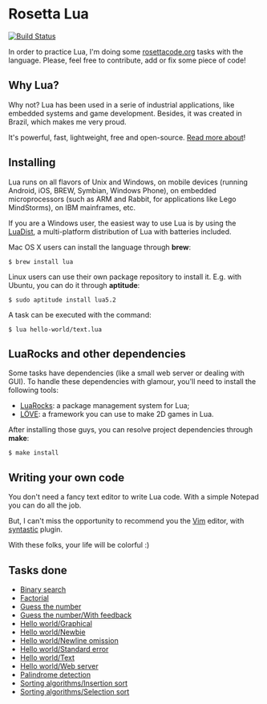 Rosetta Lua
===========
[![Build Status](https://travis-ci.org/kplaube/rosetta-lua.svg?branch=master)](https://travis-ci.org/kplaube/rosetta-lua)

In order to practice Lua, I'm doing some [rosettacode.org](http://rosettacode.org/) tasks with the language.
Please, feel free to contribute, add or fix some piece of code!

Why Lua?
-----------

Why not? Lua has been used in a serie of industrial applications, like embedded systems and game development. Besides, it was created in Brazil, which makes me very proud.

It's powerful, fast, lightweight, free and open-source. [Read more about](http://www.lua.org/about.html)!

Installing
-----------

Lua runs on all flavors of Unix and Windows, on mobile devices (running Android, iOS, BREW, Symbian, Windows Phone), on embedded microprocessors (such as ARM and Rabbit, for applications like Lego MindStorms), on IBM mainframes, etc.

If you are a Windows user, the easiest way to use Lua is by using the [LuaDist](http://luadist.org/), a multi-platform distribution of Lua with batteries included.

Mac OS X users can install the language through **brew**:

``$ brew install lua``

Linux users can use their own package repository to install it. E.g. with Ubuntu, you can do it through **aptitude**:

``$ sudo aptitude install lua5.2``

A task can be executed with the command:

``$ lua hello-world/text.lua``

LuaRocks and other dependencies
----------------------------------------

Some tasks have dependencies (like a small web server or dealing with GUI). To handle these dependencies with glamour, you'll need to install the following tools:

* [LuaRocks](http://www.luarocks.org/): a package management system for Lua;
* [LÖVE](https://love2d.org/): a framework you can use to make 2D games in Lua.

After installing those guys, you can resolve project dependencies through **make**:

``$ make install``

Writing your own code
---------------------------

You don't need a fancy text editor to write Lua code. With a simple Notepad you can do all the job.

But, I can't miss the opportunity to recommend you the [Vim](http://www.vim.org/) editor, with [syntastic](https://github.com/scrooloose/syntastic) plugin.

With these folks, your life will be colorful :)

Tasks done
-------------

* [Binary search](http://rosettacode.org/wiki/Binary_search)
* [Factorial](http://rosettacode.org/wiki/Factorial)
* [Guess the number](http://rosettacode.org/wiki/Guess_the_number)
* [Guess the number/With feedback](http://rosettacode.org/wiki/Guess_the_number/With_Feedback)
* [Hello world/Graphical](http://rosettacode.org/wiki/Hello_world/Graphical)
* [Hello world/Newbie](http://rosettacode.org/wiki/Hello_world/Newbie)
* [Hello world/Newline omission](http://rosettacode.org/wiki/Hello_world/Newline_omission)
* [Hello world/Standard error](http://rosettacode.org/wiki/Hello_world/Standard_error)
* [Hello world/Text](http://rosettacode.org/wiki/Hello_world/Text)
* [Hello world/Web server](http://rosettacode.org/wiki/Hello_world/Web_server)
* [Palindrome detection](http://rosettacode.org/wiki/Palindrome_detection)
* [Sorting algorithms/Insertion sort](http://rosettacode.org/wiki/Sorting_algorithms/Insertion_sort)
* [Sorting algorithms/Selection sort](http://rosettacode.org/wiki/Sorting_algorithms/Selection_sort)
